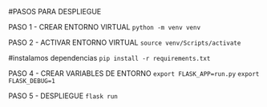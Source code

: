 #PASOS PARA DESPLIEGUE

PASO 1 - CREAR ENTORNO VIRTUAL 
`python -m venv venv`

PASO 2 - ACTIVAR ENTORNO VIRTUAL 
`source venv/Scripts/activate`

#instalamos dependencias
`pip install -r requirements.txt`

PASO 4 - CREAR VARIABLES DE ENTORNO 
`export FLASK_APP=run.py`
`export FLASK_DEBUG=1`

PASO 5 - DESPLIEGUE 
`flask run`